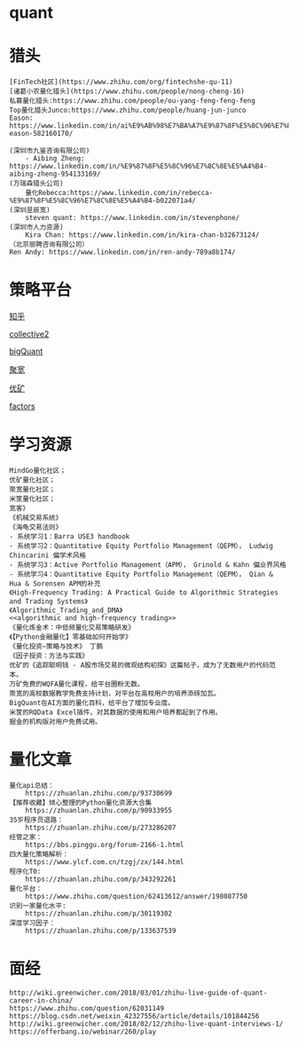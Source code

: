 # quant



# 猎头
	[FinTech社区](https://www.zhihu.com/org/fintechshe-qu-11)
	[诸葛小农量化猎头](https://www.zhihu.com/people/nong-cheng-16)
	私募量化猎头:https://www.zhihu.com/people/ou-yang-feng-feng-feng
	Top量化猎头Junco:https://www.zhihu.com/people/huang-jun-junco
	Eason: https://www.linkedin.com/in/ai%E9%AB%98%E7%BA%A7%E9%87%8F%E5%8C%96%E7%8C%8E%E5%A4%B4-eason-582160170/

	(深圳市九鉴咨询有限公司)
		- Aibing Zheng: https://www.linkedin.com/in/%E9%87%8F%E5%8C%96%E7%8C%8E%E5%A4%B4-aibing-zheng-954133169/
	(万瑞森猎头公司)
		量化Rebecca:https://www.linkedin.com/in/rebecca-%E9%87%8F%E5%8C%96%E7%8C%8E%E5%A4%B4-b022071a4/
	(深圳昱辰宽)
		steven quant: https://www.linkedin.com/in/stevenphone/
	(深圳市人力资源)
		Kira Chan: https://www.linkedin.com/in/kira-chan-b32673124/
	（北京丽聘咨询有限公司）
	Ren Andy: https://www.linkedin.com/in/ren-andy-789a8b174/

# 策略平台 
[知乎](https://www.zhihu.com/question/62413612/answer/198087750)

[collective2](https://trade.collective2.com/howc2works/)

[bigQuant](https://bigquant.com/)

[聚宽](https://www.joinquant.com/)

[优矿](https://uqer.datayes.com/)

[factors](http://factors.chinascope.com/)

# 学习资源
	MindGo量化社区；
	优矿量化社区；
	聚宽量化社区；
	米筐量化社区；
	宽客》
	《机械交易系统》
	《海龟交易法则》
	- 系统学习1：Barra USE3 handbook
	- 系统学习2：Quantitative Equity Portfolio Management（QEPM）， Ludwig Chincarini 偏学术风格
	- 系统学习3：Active Portfolio Management（APM）， Grinold & Kahn 偏业界风格
	- 系统学习4：Quantitative Equity Portfolio Management（QEPM）， Qian & Hua & Sorensen APM的补充
	《High-Frequency Trading: A Practical Guide to Algorithmic Strategies and Trading Systems》
	《Algorithmic_Trading_and_DMA》
	<<algorithmic and high-frequency trading>>
	《量化炼金术：中低频量化交易策略研发》
	《【Python金融量化】零基础如何开始学》
	《量化投资—策略与技术》 丁鹏
	《因子投资：方法与实践》
	优矿的《追踪聪明钱 - A股市场交易的微观结构初探》这篇帖子，成为了无数用户的代码范本。
	万矿免费的WQFA量化课程，给平台圈粉无数。
	聚宽的高校数据教学免费支持计划，对平台在高校用户的培养添砖加瓦。
	BigQuant在AI方面的量化百科，给平台了增加专业度。
	米筐的RQData Excel插件，对其数据的使用和用户培养都起到了作用。
	掘金的机构版对用户免费试用。
# 量化文章
	量化api总结：
		https://zhuanlan.zhihu.com/p/93730699
	【推荐收藏】倾心整理的Python量化资源大合集
		https://zhuanlan.zhihu.com/p/90933955
	35岁程序员退路：
		https://zhuanlan.zhihu.com/p/273286207
	经管之家：
		https://bbs.pinggu.org/forum-2166-1.html
	四大量化策略解析：
		https://www.ylcf.com.cn/tzgj/zx/144.html
	程序化T0:
		https://zhuanlan.zhihu.com/p/343292261
	量化平台：
		https://www.zhihu.com/question/62413612/answer/198087750
	识别一家量化水平:
		https://zhuanlan.zhihu.com/p/30119302
	深度学习因子：
		https://zhuanlan.zhihu.com/p/133637539
	
# 面经
	http://wiki.greenwicher.com/2018/03/01/zhihu-live-guide-of-quant-career-in-china/
	https://www.zhihu.com/question/62031149
	https://blog.csdn.net/weixin_42327556/article/details/101844256
	http://wiki.greenwicher.com/2018/02/12/zhihu-live-quant-interviews-1/
	https://offerbang.io/webinar/260/play
